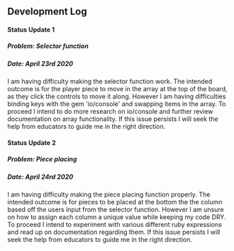 ## Development Log

#### Status Update 1 

##### Problem: Selector function

##### Date: April 23rd 2020  

I am having difficulty making the selector function work. The intended outcome is for the player piece to move in the array at the top of the board, as they click the controls to move it along. However I am having difficulties binding keys with the gem 'io/console' and swapping items in the array. To proceed I intend to do more research on  io/console and further review documentation on array functionality. If this issue persists I will seek the help from educators to guide me in the right direction.



#### Status Update 2  

##### Problem: Piece placing

##### Date: April 24rd 2020 

I am having difficulty making the piece placing function properly.  The intended outcome is for pieces to be placed at the bottom the the column based off the users input from the selector function. However I am unsure on how to assign each column a unique value while keeping my code DRY. To proceed I intend to experiment with various different ruby expressions and read up on documentation regarding them. If this issue persists I will seek the help from educators to guide me in the right direction.   